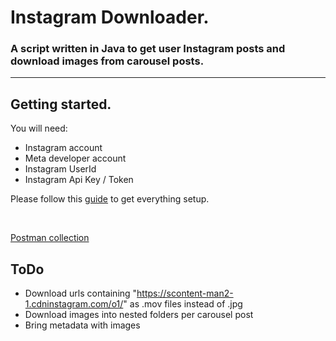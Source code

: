 # Instagram Downloader.
### A script written in Java to get user Instagram posts and download images from carousel posts.

---

## Getting started.
You will need:
  - Instagram account
  - Meta developer account
  - Instagram UserId
  - Instagram Api Key / Token

Please follow this [guide](https://muhammadkasim.medium.com/fetch-account-media-using-instagram-api-5ab29c219ab3) to get everything setup.

<br>

[Postman collection](https://www.postman.com/muhammadkasim/workspace/dark-matter/collection/3057829-8ae21def-620b-4fb1-b925-8f51a6600957?action=share&creator=27645103)

## ToDo
  - Download urls containing "https://scontent-man2-1.cdninstagram.com/o1/" as .mov files instead of .jpg
  - Download images into nested folders per carousel post
  - Bring metadata with images

